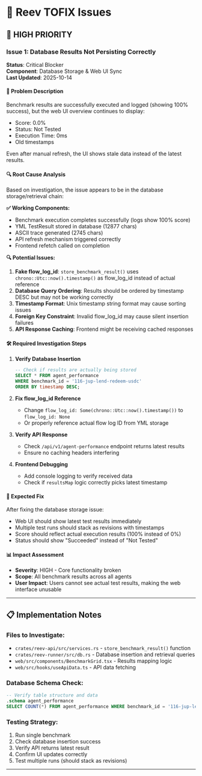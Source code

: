 # 🪸 Reev TOFIX Issues

## 🚨 HIGH PRIORITY

### Issue 1: Database Results Not Persisting Correctly
**Status**: Critical Blocker  
**Component**: Database Storage & Web UI Sync  
**Last Updated**: 2025-10-14

#### 🎯 Problem Description
Benchmark results are successfully executed and logged (showing 100% success), but the web UI overview continues to display:
- Score: 0.0%
- Status: Not Tested  
- Execution Time: 0ms
- Old timestamps

Even after manual refresh, the UI shows stale data instead of the latest results.

#### 🔍 Root Cause Analysis
Based on investigation, the issue appears to be in the database storage/retrieval chain:

**✅ Working Components:**
- Benchmark execution completes successfully (logs show 100% score)
- YML TestResult stored in database (12877 chars)
- ASCII trace generated (2745 chars)
- API refresh mechanism triggered correctly
- Frontend refetch called on completion

**🔍 Potential Issues:**
1. **Fake flow_log_id**: `store_benchmark_result()` uses `chrono::Utc::now().timestamp()` as flow_log_id instead of actual reference
2. **Database Query Ordering**: Results should be ordered by timestamp DESC but may not be working correctly
3. **Timestamp Format**: Unix timestamp string format may cause sorting issues
4. **Foreign Key Constraint**: Invalid flow_log_id may cause silent insertion failures
5. **API Response Caching**: Frontend might be receiving cached responses

#### 🛠️ Required Investigation Steps

1. **Verify Database Insertion**
   ```sql
   -- Check if results are actually being stored
   SELECT * FROM agent_performance 
   WHERE benchmark_id = '116-jup-lend-redeem-usdc' 
   ORDER BY timestamp DESC;
   ```

2. **Fix flow_log_id Reference**
   - Change `flow_log_id: Some(chrono::Utc::now().timestamp())` to `flow_log_id: None`
   - Or properly reference actual flow log ID from YML storage

3. **Verify API Response**
   - Check `/api/v1/agent-performance` endpoint returns latest results
   - Ensure no caching headers interfering

4. **Frontend Debugging**
   - Add console logging to verify received data
   - Check if `resultsMap` logic correctly picks latest timestamp

#### 🎯 Expected Fix
After fixing the database storage issue:
- Web UI should show latest test results immediately
- Multiple test runs should stack as revisions with timestamps
- Score should reflect actual execution results (100% instead of 0%)
- Status should show "Succeeded" instead of "Not Tested"

#### 📊 Impact Assessment
- **Severity**: HIGH - Core functionality broken
- **Scope**: All benchmark results across all agents
- **User Impact**: Users cannot see actual test results, making the web interface unusable

---

## 📋 Implementation Notes

### Files to Investigate:
- `crates/reev-api/src/services.rs` - `store_benchmark_result()` function
- `crates/reev-runner/src/db.rs` - Database insertion and retrieval queries  
- `web/src/components/BenchmarkGrid.tsx` - Results mapping logic
- `web/src/hooks/useApiData.ts` - API data fetching

### Database Schema Check:
```sql
-- Verify table structure and data
.schema agent_performance
SELECT COUNT(*) FROM agent_performance WHERE benchmark_id = '116-jup-lend-redeem-usdc';
```

### Testing Strategy:
1. Run single benchmark
2. Check database insertion success
3. Verify API returns latest result
4. Confirm UI updates correctly
5. Test multiple runs (should stack as revisions)

---